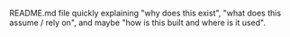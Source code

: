 README.md file quickly explaining "why does this exist", "what does this assume / rely on", and maybe "how is this built and where is it used".
